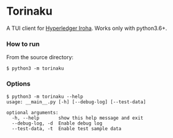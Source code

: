 # Torinaku

A TUI client for [Hyperledger Iroha](https://github.com/hyperledger/iroha).
Works only with python3.6+.

### How to run

From the source directory:
```
$ python3 -m torinaku
```

### Options

```
$ python3 -m torinaku --help
usage: __main__.py [-h] [--debug-log] [--test-data]

optional arguments:
  -h, --help       show this help message and exit
  --debug-log, -d  Enable debug log
  --test-data, -t  Enable test sample data
```
